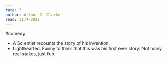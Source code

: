 ```yaml
---
rate: 7
author: Arthur C. Clarke
read: 11/4/2022
---
```


#comedy 

- A Scientist recounts the story of his invention.
- Lighthearted. Funny to think that this was his first ever story. Not many real stakes, just fun.